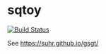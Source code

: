 # sqtoy
[![Build Status](https://travis-ci.org/suhr/sqtoy.png)](https://travis-ci.org/suhr/sqtoy)

See https://suhr.github.io/gsgt/
